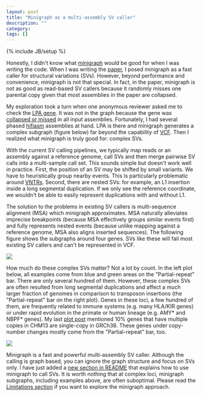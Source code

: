 ```yaml
---
layout: post
title: "Minigraph as a multi-assembly SV caller"
description: ""
category: 
tags: []
---
```

{% include JB/setup %}

Honestly, I didn't know what [minigraph][minigraph] would be good for when I
was writing the code. When I was writing the [paper][mgpaper], I posed
minigraph as a fast caller for structural variations (SVs). However, beyond
performance and convenience, minigraph is not that special. In fact, in the
paper, minigraph is not as good as read-based SV callers because it randomly
misses one parental copy given that most assemblies in the paper are collapsed.

My exploration took a turn when one anonymous reviewer asked me to check the
[LPA gene][LPA]. It was not in the graph because the gene was [collapsed or
missed][collapse] in all input assemblies. Fortunately, I had several phased
[hifiasm][hifiasm] assemblies at hand. LPA is there and minigraph generates a
complex subgraph (figure below) far beyond the capability of [VCF][VCF]. Then I
realized what minigraph is truly good for: complex SVs.

With the current SV calling pipelines, we typically map reads or an assembly
against a reference genome, call SVs and then merge pairwise SV calls into a
multi-sample call set. This sounds simple but doesn't work well in practice.
First, the position of an SV may be shifted by small variants. We have to
heuristically group nearby events. This is particularly problematic around
[VNTRs][VNTR]. Second, there are nested SVs: for example, an L1 insertion
inside a long segmental duplication. If we only see the reference coordinate,
we wouldn't be able to easily represent duplications with and without L1.

The solution to the problems in existing SV callers is multi-sequence alignment
(MSA) which minigraph approximates. MSA naturally alleviates imprecise
breakpoints (because MSA effectively groups similar events first) and fully
represents nested events (because unlike mapping against a reference genome,
MSA also aligns inserted sequences). The following figure shows the subgraphs
around four genes. SVs like these will fail most existing SV callers and can't
be represented in VCF.

![](http://www.liheng.org/images/minigraph/examples.jpg)

How much do these complex SVs matter? Not a lot by count. In the left plot
below, all examples come from blue and green areas on the "Partial-repeat" bar.
There are only several hundred of them. However, these complex SVs are often
resulted from long segmental duplications and affect a much larger fraction of
genomes in comparison to transposon insertions (the "Partial-repeat" bar on the
right plot). Genes in these loci, a few hundred of them, are frequently related
to immune systems (e.g. many HLA/KIR genes) or under rapid evolution in the
primate or human lineage (e.g. AMY\* and NBPF\* genes).  My last [plot
post][collapse] mentioned 10% genes that have multiple copies in CHM13 are
single-copy in GRCh38. These genes under copy-number changes mostly come from
the "Partial-repeat" bar, too.

![](http://www.liheng.org/images/minigraph/plot.jpg)

Minigraph is a fast and powerful multi-assembly SV caller. Although the calling
is graph based, you can ignore the graph structure and focus on SVs only. I
have just added a [new section in README][callsv] that explains how to use
minigraph to call SVs. It is worth nothing that at complex loci, minigraph
subgraphs, including examples above, are often suboptimal. Please read the
[Limitations section][limit] if you want to explore the minigraph approach.

[minigraph]: https://github.com/lh3/minigraph
[mgpaper]: https://genomebiology.biomedcentral.com/articles/10.1186/s13059-020-02168-z
[LPA]: https://en.wikipedia.org/wiki/Lipoprotein(a)
[hifiasm]: https://github.com/chhylp123/hifiasm
[VCF]: https://en.wikipedia.org/wiki/Variant_Call_Format
[collapse]: http://lh3.github.io/2020/12/25/evaluating-assembly-quality-with-asmgene
[VNTR]: https://en.wikipedia.org/wiki/Variable_number_tandem_repeat
[callsv]: https://github.com/lh3/minigraph#callsv
[limit]: https://github.com/lh3/minigraph#limitations
